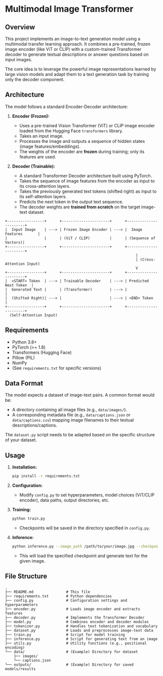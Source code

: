 # Multimodal Image Transformer

## Overview

This project implements an image-to-text generation model using a multimodal transfer learning approach. It combines a pre-trained, frozen image encoder (like ViT or CLIP) with a custom-trained Transformer decoder to generate textual descriptions or answer questions based on input images.

The core idea is to leverage the powerful image representations learned by large vision models and adapt them to a text generation task by training only the decoder component.

## Architecture

The model follows a standard Encoder-Decoder architecture:

1.  **Encoder (Frozen):**
    *   Uses a pre-trained Vision Transformer (ViT) or CLIP image encoder loaded from the Hugging Face `transformers` library.
    *   Takes an input image.
    *   Processes the image and outputs a sequence of hidden states (image features/embeddings).
    *   The weights of the encoder are **frozen** during training; only its features are used.

2.  **Decoder (Trainable):**
    *   A standard Transformer Decoder architecture built using PyTorch.
    *   Takes the sequence of image features from the encoder as input to its cross-attention layers.
    *   Takes the previously generated text tokens (shifted right) as input to its self-attention layers.
    *   Predicts the next token in the output text sequence.
    *   The decoder weights are **trained from scratch** on the target image-text dataset.

```
+-----------------+      +----------------------+      +-----------------------+
|  Input Image    | ---> | Frozen Image Encoder | ---> |  Image Features       |
|                 |      | (ViT / CLIP)         |      | (Sequence of Vectors)|
+-----------------+      +----------------------+      +-----------------------+
                                                            |
                                                            | (Cross-Attention Input)
                                                            V
+-----------------+      +----------------------+      +-----------------------+
|  <START> Token  | ---> | Trainable Decoder    | ---> | Predicted Next Token  |
|  Generated Text |      | (Transformer)        | ---> |                       |
|  (Shifted Right)| ---> |                      | ---> | <END> Token           |
+-----------------+      +----------------------+      +-----------------------+
  (Self-Attention Input)
```

## Requirements

*   Python 3.8+
*   PyTorch (>= 1.8)
*   Transformers (Hugging Face)
*   Pillow (PIL)
*   NumPy
*   (See `requirements.txt` for specific versions)

## Data Format

The model expects a dataset of image-text pairs. A common format would be:

*   A directory containing all image files (e.g., `data/images/`).
*   A corresponding metadata file (e.g., `data/captions.json` or `data/captions.csv`) mapping image filenames to their textual descriptions/captions.

The `dataset.py` script needs to be adapted based on the specific structure of your dataset.

## Usage

1.  **Installation:**
    ```bash
    pip install -r requirements.txt
    ```

2.  **Configuration:**
    *   Modify `config.py` to set hyperparameters, model choices (ViT/CLIP encoder), data paths, output directories, etc.

3.  **Training:**
    ```bash
    python train.py
    ```
    *   Checkpoints will be saved in the directory specified in `config.py`.

4.  **Inference:**
    ```bash
    python inference.py --image_path /path/to/your/image.jpg --checkpoint /path/to/your/checkpoint.pth
    ```
    *   This will load the specified checkpoint and generate text for the given image.

## File Structure

```
.
├── README.md               # This file
├── requirements.txt        # Python dependencies
├── config.py               # Configuration settings and hyperparameters
├── encoder.py              # Loads image encoder and extracts features
├── decoder.py              # Implements the Transformer Decoder
├── model.py                # Combines encoder and decoder modules
├── tokenizer.py            # Handles text tokenization and vocabulary
├── dataset.py              # Loads and preprocesses image-text data
├── train.py                # Script for model training
├── inference.py            # Script for generating text from an image
├── utils.py                # Utility functions (e.g., positional encoding)
└── data/                   # (Example) Directory for dataset
    ├── images/
    └── captions.json
└── outputs/                # (Example) Directory for saved models/results
``` 